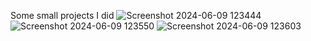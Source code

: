 Some small projects I did
![Screenshot 2024-06-09 123444](https://github.com/Arthur1asdf/iPhone-Calculator-and-other-fun-stuff/assets/138413173/85279896-bafb-42fc-a3d1-c240bc7b133a)
![Screenshot 2024-06-09 123550](https://github.com/Arthur1asdf/iPhone-Calculator-and-other-fun-stuff/assets/138413173/b1e0487a-9a0b-425d-935a-b7c57f5877c2)
![Screenshot 2024-06-09 123603](https://github.com/Arthur1asdf/iPhone-Calculator-and-other-fun-stuff/assets/138413173/50842f08-947a-4289-97db-aad6f830dc68)
